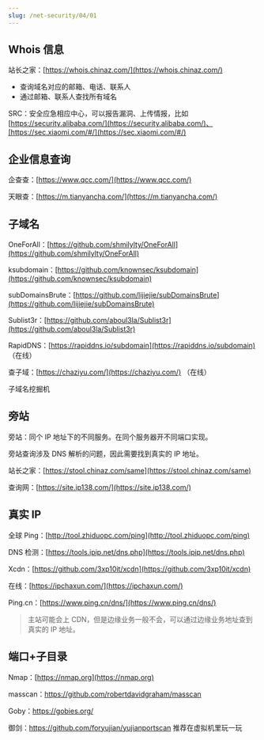 ```yaml
---
slug: /net-security/04/01
---
```


## Whois 信息

站长之家：[https://whois.chinaz.com/](https://whois.chinaz.com/)

- 查询域名对应的邮箱、电话、联系人
- 通过邮箱、联系人查找所有域名

SRC：安全应急相应中心，可以报告漏洞、上传情报，比如 [https://security.alibaba.com/](https://security.alibaba.com/)、[https://sec.xiaomi.com/#/](https://sec.xiaomi.com/#/)

## 企业信息查询

企查查：[https://www.qcc.com/](https://www.qcc.com/)

天眼查：[https://m.tianyancha.com/](https://m.tianyancha.com/)

## 子域名

OneForAll：[https://github.com/shmilylty/OneForAll](https://github.com/shmilylty/OneForAll)

ksubdomain：[https://github.com/knownsec/ksubdomain](https://github.com/knownsec/ksubdomain)

subDomainsBrute：[https://github.com/lijiejie/subDomainsBrute](https://github.com/lijiejie/subDomainsBrute)

Sublist3r：[https://github.com/aboul3la/Sublist3r](https://github.com/aboul3la/Sublist3r)

RapidDNS：[https://rapiddns.io/subdomain](https://rapiddns.io/subdomain) （在线）

查子域：[https://chaziyu.com/](https://chaziyu.com/) （在线）

子域名挖掘机

## 旁站

旁站：同个 IP 地址下的不同服务。在同个服务器开不同端口实现。

旁站查询涉及 DNS 解析的问题，因此需要找到真实的 IP 地址。

站长之家：[https://stool.chinaz.com/same](https://stool.chinaz.com/same)

查询网：[https://site.ip138.com/](https://site.ip138.com/)

## 真实 IP

全球 Ping：[http://tool.zhiduopc.com/ping](http://tool.zhiduopc.com/ping)

DNS 检测：[https://tools.ipip.net/dns.php](https://tools.ipip.net/dns.php)

Xcdn：[https://github.com/3xp10it/xcdn](https://github.com/3xp10it/xcdn)

在线：[https://ipchaxun.com/](https://ipchaxun.com/)

Ping.cn：[https://www.ping.cn/dns/](https://www.ping.cn/dns/)

> 主站可能会上 CDN，但是边缘业务一般不会，可以通过边缘业务地址查到真实的 IP 地址。

## 端口+子目录  

Nmap：[https://nmap.org](https://nmap.org)

masscan：https://github.com/robertdavidgraham/masscan

Goby：https://gobies.org/

御剑：https://github.com/foryujian/yujianportscan  推荐在虚拟机里玩一玩















